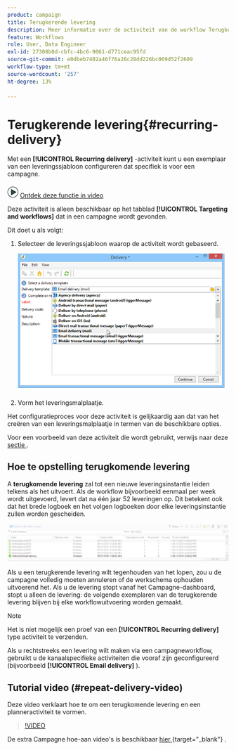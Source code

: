 ```yaml
---
product: campaign
title: Terugkerende levering
description: Meer informatie over de activiteit van de workflow Terugkerende levering
feature: Workflows
role: User, Data Engineer
exl-id: 27308b0d-cbfc-4bc6-9061-d771ceac95fd
source-git-commit: e0dbeb7402a46f76a26c28dd226bc069d52f2609
workflow-type: tm+mt
source-wordcount: '257'
ht-degree: 13%

---
```


# Terugkerende levering{#recurring-delivery}



Met een **[!UICONTROL Recurring delivery]** -activiteit kunt u een exemplaar van een leveringssjabloon configureren dat specifiek is voor een campagne.

![](assets/do-not-localize/how-to-video.png) [Ontdek deze functie in video](#recurring-delivery-video)

Deze activiteit is alleen beschikbaar op het tabblad **[!UICONTROL Targeting and workflows]** dat in een campagne wordt gevonden.

Dit doet u als volgt:

1. Selecteer de leveringssjabloon waarop de activiteit wordt gebaseerd.

   ![](assets/recurring_delivery_001.png)

1. Vorm het leveringsmalplaatje.

Het configuratieproces voor deze activiteit is gelijkaardig aan dat van het creëren van een leveringsmalplaatje in termen van de beschikbare opties.

Voor een voorbeeld van deze activiteit die wordt gebruikt, verwijs naar deze [ sectie ](send-a-birthday-email.md#creating-a-recurring-delivery-in-a-targeting-workflow).

## Hoe te opstelling terugkomende levering

A **terugkomende levering** zal tot een nieuwe leveringsinstantie leiden telkens als het uitvoert. Als de workflow bijvoorbeeld eenmaal per week wordt uitgevoerd, levert dat na één jaar 52 leveringen op. Dit betekent ook dat het brede logboek en het volgen logboeken door elke leveringsinstantie zullen worden gescheiden.

![Terugkerende levering](assets/delivery_recurring.jpg)

Als u een terugkerende levering wilt tegenhouden van het lopen, zou u de campagne volledig moeten annuleren of de werkschema ophouden uitvoerend het. Als u de levering stopt vanaf het Campagne-dashboard, stopt u alleen de levering: de volgende exemplaren van de terugkerende levering blijven bij elke workflowuitvoering worden gemaakt.

>[!NOTE]
>
>Het is niet mogelijk een proef van een **[!UICONTROL Recurring delivery]** type activiteit te verzenden.
> 
>Als u rechtstreeks een levering wilt maken via een campagneworkflow, gebruikt u de kanaalspecifieke activiteiten die vooraf zijn geconfigureerd (bijvoorbeeld **[!UICONTROL Email delivery]** ).

## Tutorial video (#repeat-delivery-video)

Deze video verklaart hoe te om een terugkomende levering en een planneractiviteit te vormen.

>[!VIDEO](https://video.tv.adobe.com/v/25040?quality=12)

De extra Campagne hoe-aan video&#39;s is beschikbaar [ hier ](https://experienceleague.adobe.com/docs/campaign-learn/tutorials/getting-started/introduction-to-adobe-campaign.html?lang=nl-NL){target="_blank"} .

